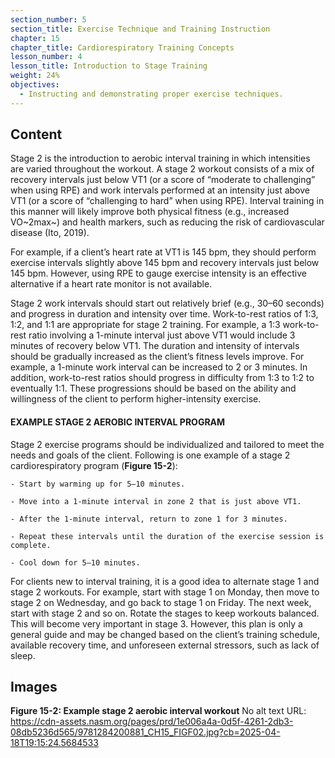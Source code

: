 ```yaml
---
section_number: 5
section_title: Exercise Technique and Training Instruction
chapter: 15
chapter_title: Cardiorespiratory Training Concepts
lesson_number: 4
lesson_title: Introduction to Stage Training
weight: 24%
objectives:
  - Instructing and demonstrating proper exercise techniques.
---
```


## Content
Stage 2 is the introduction to aerobic interval training in which intensities are varied throughout the workout. A stage 2 workout consists of a mix of recovery intervals just below VT1 (or a score of “moderate to challenging” when using RPE) and work intervals performed at an intensity just above VT1 (or a score of “challenging to hard” when using RPE). Interval training in this manner will likely improve both physical fitness (e.g., increased VO~2max~) and health markers, such as reducing the risk of cardiovascular disease (Ito, 2019).

For example, if a client’s heart rate at VT1 is 145 bpm, they should perform exercise intervals slightly above 145 bpm and recovery intervals just below 145 bpm. However, using RPE to gauge exercise intensity is an effective alternative if a heart rate monitor is not available.

Stage 2 work intervals should start out relatively brief (e.g., 30–60 seconds) and progress in duration and intensity over time. Work-to-rest ratios of 1:3, 1:2, and 1:1 are appropriate for stage 2 training. For example, a 1:3 work-to-rest ratio involving a 1-minute interval just above VT1 would include 3 minutes of recovery below VT1. The duration and intensity of intervals should be gradually increased as the client’s fitness levels improve. For example, a 1-minute work interval can be increased to 2 or 3 minutes. In addition, work-to-rest ratios should progress in difficulty from 1:3 to 1:2 to eventually 1:1. These progressions should be based on the ability and willingness of the client to perform higher-intensity exercise.

#### EXAMPLE STAGE 2 AEROBIC INTERVAL PROGRAM

Stage 2 exercise programs should be individualized and tailored to meet the needs and goals of the client. Following is one example of a stage 2 cardiorespiratory program (**Figure 15-2**):

	- Start by warming up for 5–10 minutes.

	- Move into a 1-minute interval in zone 2 that is just above VT1.

	- After the 1-minute interval, return to zone 1 for 3 minutes.

	- Repeat these intervals until the duration of the exercise session is complete.

	- Cool down for 5–10 minutes.

For clients new to interval training, it is a good idea to alternate stage 1 and stage 2 workouts. For example, start with stage 1 on Monday, then move to stage 2 on Wednesday, and go back to stage 1 on Friday. The next week, start with stage 2 and so on. Rotate the stages to keep workouts balanced. This will become very important in stage 3. However, this plan is only a general guide and may be changed based on the client’s training schedule, available recovery time, and unfore­seen external stressors, such as lack of sleep.

## Images

**Figure 15-2: Example stage 2 aerobic interval workout**
No alt text
URL: https://cdn-assets.nasm.org/pages/prd/1e006a4a-0d5f-4261-2db3-08db5236d565/9781284200881_CH15_FIGF02.jpg?cb=2025-04-18T19:15:24.5684533